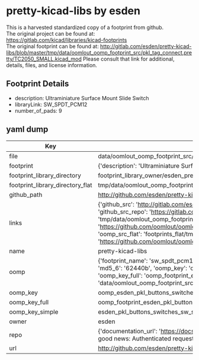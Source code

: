 # pretty-kicad-libs by esden  
This is a harvested standardized copy of a footprint from github.  
The original project can be found at:  
https://gitlab.com/kicad/libraries/kicad-footprints  
The original footprint can be found at:
http://gitlab.com/esden/pretty-kicad-libs/blob/master/tmp/data/oomlout_oomp_footprint_src/pkl_tag_connect.pretty/TC2050_SMALL.kicad_mod
Please consult that link for additional, details, files, and license information.  
## Footprint Details
* description: Ultraminiature Surface Mount Slide Switch  
* libraryLink: SW_SPDT_PCM12  
* number_of_pads: 9  
## yaml dump  
| Key | Value |  
| --- | --- |  
| file | data/oomlout_oomp_footprint_src/pretty-kicad-libs/pkl_buttons_switches.pretty/SW_SPDT_PCM12.kicad_mod |  
| footprint | {'description': 'Ultraminiature Surface Mount Slide Switch', 'libraryLink': 'SW_SPDT_PCM12', 'number_of_pads': 9} |  
| footprint_library_directory | footprint_library_owner/esden_pretty-kicad-libs |  
| footprint_library_directory_flat | tmp/data/oomlout_oomp_footprint_src/footprints_flat/esden_pkl_buttons_switches_sw_spdt_pcm12/working |  
| github_path | http://github.com/esden/pretty-kicad-libs/blob/master/tmp/data/oomlout_oomp_footprint_src/pkl_buttons_switches.pretty/SW_SPDT_PCM12.kicad_mod |  
| links | {'github_src': 'http://gitlab.com/esden/pretty-kicad-libs/blob/master/tmp/data/oomlout_oomp_footprint_src/pkl_tag_connect.pretty/TC2050_SMALL.kicad_mod', 'github_src_repo': 'https://gitlab.com/kicad/libraries/kicad-footprints', 'oomp_bot': 'tmp/data/oomlout_oomp_footprint_src/footprints/esden_pkl_buttons_switches_sw_spdt_pcm12/working', 'oomp_bot_github': 'https://github.com/oomlout/oomlout_oomp_footprint_bot/tree/main/tmp/data/oomlout_oomp_footprint_src/footprints/esden_pkl_buttons_switches_sw_spdt_pcm12/working', 'oomp_src_flat': 'footprints_flat/tmp/data/oomlout_oomp_footprint_src/footprints_flat/esden_pkl_buttons_switches_sw_spdt_pcm12/working', 'oomp_src_flat_github': 'https://github.com/oomlout/oomlout_oomp_footprint_src/tree/main/tmp/data/oomlout_oomp_footprint_src/footprints_flat/esden_pkl_buttons_switches_sw_spdt_pcm12/working'} |  
| name | pretty-kicad-libs |  
| oomp | {'footprint_name': 'sw_spdt_pcm12', 'library_name': 'pkl_buttons_switches', 'md5': '62440b76a536a3dc7985b8be47b601cd', 'md5_10': '62440b76a5', 'md5_5': '62440', 'md5_6': '62440b', 'oomp_key': 'oomp_esden_pkl_buttons_switches_sw_spdt_pcm12', 'oomp_key_extra': 'oomp_footprint_esden_pkl_buttons_switches_sw_spdt_pcm12', 'oomp_key_full': 'oomp_footprint_esden_pkl_buttons_switches_sw_spdt_pcm12_62440b', 'oomp_key_simple': 'esden_pkl_buttons_switches_sw_spdt_pcm12', 'original_filename': 'data/oomlout_oomp_footprint_src/pretty-kicad-libs/pkl_buttons_switches.pretty/SW_SPDT_PCM12.kicad_mod', 'owner_name': 'esden'} |  
| oomp_key | oomp_esden_pkl_buttons_switches_sw_spdt_pcm12 |  
| oomp_key_full | oomp_footprint_esden_pkl_buttons_switches_sw_spdt_pcm12 |  
| oomp_key_simple | esden_pkl_buttons_switches_sw_spdt_pcm12 |  
| owner | esden |  
| repo | {'documentation_url': 'https://docs.github.com/rest/overview/resources-in-the-rest-api#rate-limiting', 'message': "API rate limit exceeded for 84.66.142.224. (But here's the good news: Authenticated requests get a higher rate limit. Check out the documentation for more details.)"} |  
| url | http://github.com/esden/pretty-kicad-libs |  

